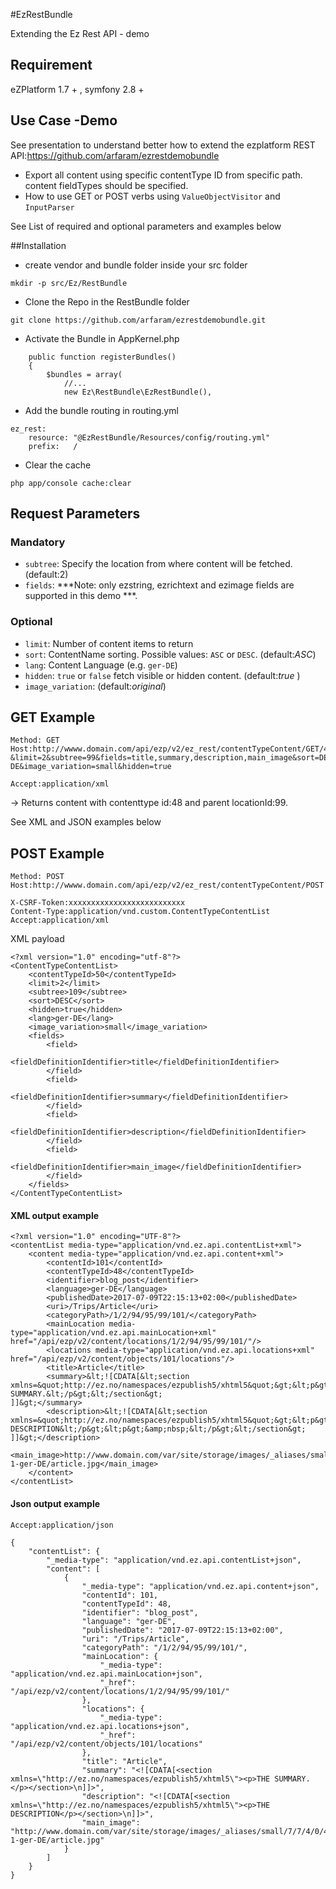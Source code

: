 #EzRestBundle

Extending the Ez Rest API - demo 

## Requirement

eZPlatform 1.7 + , symfony 2.8 +

## Use Case -Demo

See presentation to understand better how to extend the ezplatform REST API:https://github.com/arfaram/ezrestdemobundle

- Export all content using specific contentType ID from specific path. content fieldTypes should be specified.
- How to use GET or POST verbs using `ValueObjectVisitor` and `InputParser`

 See List of required and optional parameters and examples below
 
##Installation
- create vendor and bundle folder inside your src folder

```
mkdir -p src/Ez/RestBundle
```

- Clone the Repo in the RestBundle folder

```
git clone https://github.com/arfaram/ezrestdemobundle.git
```
- Activate the Bundle in AppKernel.php

```
    public function registerBundles()
    {
        $bundles = array(
            //...
            new Ez\RestBundle\EzRestBundle(),

```

- Add the bundle routing in routing.yml
```
ez_rest:
    resource: "@EzRestBundle/Resources/config/routing.yml"
    prefix:   /
```

- Clear the cache
```
php app/console cache:clear
```

## Request Parameters


### Mandatory
- `subtree`:  Specify the location from where content will be fetched.(default:2)
- `fields`: ***Note: only ezstring, ezrichtext and ezimage fields are supported in this demo ***. 

### Optional
- `limit`: Number of content items to return
- `sort`: ContentName sorting. Possible values: `ASC` or `DESC`. (default:*ASC*) 
- `lang`: Content Language (e.g. `ger-DE`)
- `hidden`: `true` or `false` fetch visible or hidden content. (default:*true* )
- `image_variation`: (default:*original*)

## GET Example

```
Method: GET
Host:http://wwww.domain.com/api/ezp/v2/ez_rest/contentTypeContent/GET/48?&limit=2&subtree=99&fields=title,summary,description,main_image&sort=DESC&lang=ger-DE&image_variation=small&hidden=true

Accept:application/xml
```
-> Returns content with contenttype id:48 and parent locationId:99. 

See XML and JSON examples below

## POST Example
```
Method: POST
Host:http://wwww.domain.com/api/ezp/v2/ez_rest/contentTypeContent/POST

X-CSRF-Token:xxxxxxxxxxxxxxxxxxxxxxxxxx
Content-Type:application/vnd.custom.ContentTypeContentList
Accept:application/xml
```
XML payload
```
<?xml version="1.0" encoding="utf-8"?>
<ContentTypeContentList>
    <contentTypeId>50</contentTypeId>
    <limit>2</limit>
    <subtree>109</subtree>
    <sort>DESC</sort>
    <hidden>true</hidden>
    <lang>ger-DE</lang>
    <image_variation>small</image_variation>
    <fields>
    	<field>
    		<fieldDefinitionIdentifier>title</fieldDefinitionIdentifier>
    	</field>
     	<field>
    		<fieldDefinitionIdentifier>summary</fieldDefinitionIdentifier>
    	</field>
     	<field>
    		<fieldDefinitionIdentifier>description</fieldDefinitionIdentifier>
    	</field>
    	<field>
    		<fieldDefinitionIdentifier>main_image</fieldDefinitionIdentifier>
    	</field>
    </fields>
</ContentTypeContentList>
```

#### XML output example
```
<?xml version="1.0" encoding="UTF-8"?>
<contentList media-type="application/vnd.ez.api.contentList+xml">
    <content media-type="application/vnd.ez.api.content+xml">
        <contentId>101</contentId>
        <contentTypeId>48</contentTypeId>
        <identifier>blog_post</identifier>
        <language>ger-DE</language>
        <publishedDate>2017-07-09T22:15:13+02:00</publishedDate>
        <uri>/Trips/Article</uri>
        <categoryPath>/1/2/94/95/99/101/</categoryPath>
        <mainLocation media-type="application/vnd.ez.api.mainLocation+xml" href="/api/ezp/v2/content/locations/1/2/94/95/99/101/"/>
        <locations media-type="application/vnd.ez.api.locations+xml" href="/api/ezp/v2/content/objects/101/locations"/>
        <title>Article</title>
        <summary>&lt;![CDATA[&lt;section xmlns=&quot;http://ez.no/namespaces/ezpublish5/xhtml5&quot;&gt;&lt;p&gt;THE SUMMARY.&lt;/p&gt;&lt;/section&gt;
]]&gt;</summary>
        <description>&lt;![CDATA[&lt;section xmlns=&quot;http://ez.no/namespaces/ezpublish5/xhtml5&quot;&gt;&lt;p&gt;THE DESCRIPTION&lt;/p&gt;&lt;p&gt;&amp;nbsp;&lt;/p&gt;&lt;/section&gt;
]]&gt;</description>
        <main_image>http://www.domain.com/var/site/storage/images/_aliases/small/7/7/4/0/477-1-ger-DE/article.jpg</main_image>
    </content>
</contentList>
```
#### Json output example
```
Accept:application/json
```

```
{
    "contentList": {
        "_media-type": "application/vnd.ez.api.contentList+json",
        "content": [
            {
                "_media-type": "application/vnd.ez.api.content+json",
                "contentId": 101,
                "contentTypeId": 48,
                "identifier": "blog_post",
                "language": "ger-DE",
                "publishedDate": "2017-07-09T22:15:13+02:00",
                "uri": "/Trips/Article",
                "categoryPath": "/1/2/94/95/99/101/",
                "mainLocation": {
                    "_media-type": "application/vnd.ez.api.mainLocation+json",
                    "_href": "/api/ezp/v2/content/locations/1/2/94/95/99/101/"
                },
                "locations": {
                    "_media-type": "application/vnd.ez.api.locations+json",
                    "_href": "/api/ezp/v2/content/objects/101/locations"
                },
                "title": "Article",
                "summary": "<![CDATA[<section xmlns=\"http://ez.no/namespaces/ezpublish5/xhtml5\"><p>THE SUMMARY.</p></section>\n]]>",
                "description": "<![CDATA[<section xmlns=\"http://ez.no/namespaces/ezpublish5/xhtml5\"><p>THE DESCRIPTION</p></section>\n]]>",
                "main_image": "http://www.domain.com/var/site/storage/images/_aliases/small/7/7/4/0/477-1-ger-DE/article.jpg"
            }
        ]
    }
}
```




